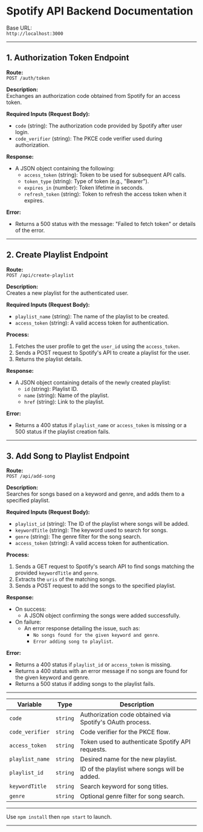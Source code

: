 # Spotify API Backend Documentation

Base URL:  
`http://localhost:3000`

---

## 1. Authorization Token Endpoint

**Route:**  
`POST /auth/token`

**Description:**  
Exchanges an authorization code obtained from Spotify for an access token.

**Required Inputs (Request Body):**  
- `code` (string): The authorization code provided by Spotify after user login.  
- `code_verifier` (string): The PKCE code verifier used during authorization.

**Response:**  
- A JSON object containing the following:
  - `access_token` (string): Token to be used for subsequent API calls.
  - `token_type` (string): Type of token (e.g., "Bearer").
  - `expires_in` (number): Token lifetime in seconds.
  - `refresh_token` (string): Token to refresh the access token when it expires.

**Error:**
- Returns a 500 status with the message: "Failed to fetch token" or details of the error.

---

## 2. Create Playlist Endpoint

**Route:**  
`POST /api/create-playlist`

**Description:**  
Creates a new playlist for the authenticated user.

**Required Inputs (Request Body):**  
- `playlist_name` (string): The name of the playlist to be created.  
- `access_token` (string): A valid access token for authentication.

**Process:**  
1. Fetches the user profile to get the `user_id` using the `access_token`.  
2. Sends a POST request to Spotify's API to create a playlist for the user.  
3. Returns the playlist details.

**Response:**  
- A JSON object containing details of the newly created playlist:
  - `id` (string): Playlist ID.
  - `name` (string): Name of the playlist.
  - `href` (string): Link to the playlist.

**Error:**
- Returns a 400 status if `playlist_name` or `access_token` is missing or a 500 status if the playlist creation fails.

---

## 3. Add Song to Playlist Endpoint

**Route:**  
`POST /api/add-song`

**Description:**  
Searches for songs based on a keyword and genre, and adds them to a specified playlist.

**Required Inputs (Request Body):**  
- `playlist_id` (string): The ID of the playlist where songs will be added.  
- `keywordTitle` (string): The keyword used to search for songs.  
- `genre` (string): The genre filter for the song search.  
- `access_token` (string): A valid access token for authentication.

**Process:**  
1. Sends a GET request to Spotify's search API to find songs matching the provided `keywordTitle` and `genre`.  
2. Extracts the `uris` of the matching songs.  
3. Sends a POST request to add the songs to the specified playlist.

**Response:**  
- On success:  
  - A JSON object confirming the songs were added successfully.
- On failure:  
  - An error response detailing the issue, such as:
    - `No songs found for the given keyword and genre`.
    - `Error adding song to playlist`.

**Error:**
- Returns a 400 status if `playlist_id` or `access_token` is missing.
- Returns a 400 status with an error message if no songs are found for the given keyword and genre.
- Returns a 500 status if adding songs to the playlist fails.

---

| **Variable**      | **Type**   | **Description**                                            |
|--------------------|------------|------------------------------------------------------------|
| `code`            | `string`   | Authorization code obtained via Spotify's OAuth process.    |
| `code_verifier`   | `string`   | Code verifier for the PKCE flow.                            |
| `access_token`    | `string`   | Token used to authenticate Spotify API requests.            |
| `playlist_name`   | `string`   | Desired name for the new playlist.                          |
| `playlist_id`     | `string`   | ID of the playlist where songs will be added.               |
| `keywordTitle`    | `string`   | Search keyword for song titles.                             |
| `genre`           | `string`   | Optional genre filter for song search.                      |
--- 

Use `npm install` then `npm start` to launch.

---